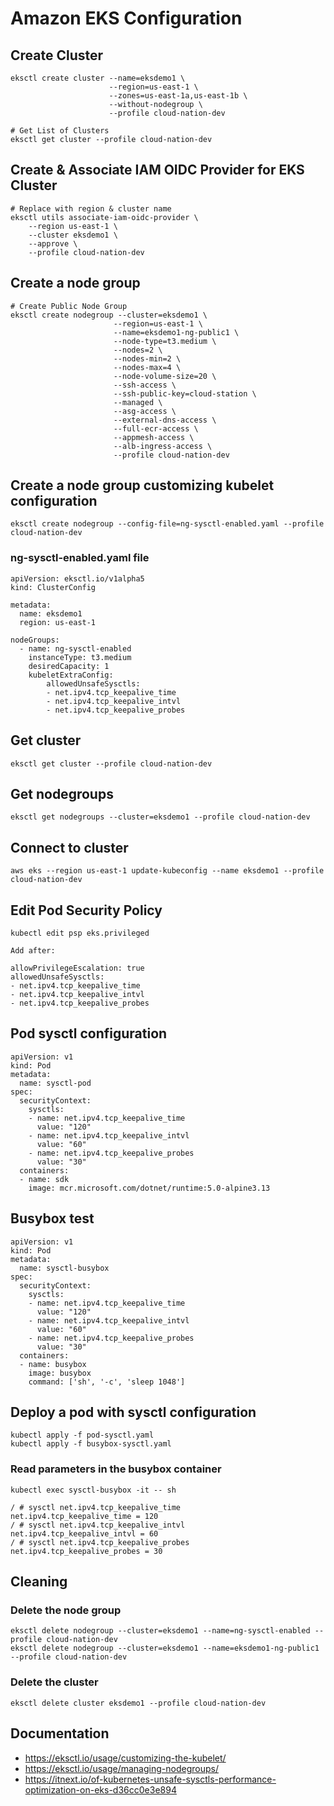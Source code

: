 # Amazon EKS Configuration

## Create Cluster

```
eksctl create cluster --name=eksdemo1 \
                      --region=us-east-1 \
                      --zones=us-east-1a,us-east-1b \
                      --without-nodegroup \
                      --profile cloud-nation-dev

# Get List of Clusters
eksctl get cluster --profile cloud-nation-dev
```

## Create & Associate IAM OIDC Provider for EKS Cluster

```
# Replace with region & cluster name
eksctl utils associate-iam-oidc-provider \
    --region us-east-1 \
    --cluster eksdemo1 \
    --approve \
    --profile cloud-nation-dev
```

## Create a node group

```
# Create Public Node Group   
eksctl create nodegroup --cluster=eksdemo1 \
                       --region=us-east-1 \
                       --name=eksdemo1-ng-public1 \
                       --node-type=t3.medium \
                       --nodes=2 \
                       --nodes-min=2 \
                       --nodes-max=4 \
                       --node-volume-size=20 \
                       --ssh-access \
                       --ssh-public-key=cloud-station \
                       --managed \
                       --asg-access \
                       --external-dns-access \
                       --full-ecr-access \
                       --appmesh-access \
                       --alb-ingress-access \
                       --profile cloud-nation-dev
```

## Create a node group customizing kubelet configuration

```
eksctl create nodegroup --config-file=ng-sysctl-enabled.yaml --profile cloud-nation-dev
```

### ng-sysctl-enabled.yaml file

```
apiVersion: eksctl.io/v1alpha5
kind: ClusterConfig

metadata:
  name: eksdemo1
  region: us-east-1

nodeGroups:
  - name: ng-sysctl-enabled
    instanceType: t3.medium
    desiredCapacity: 1
    kubeletExtraConfig:
        allowedUnsafeSysctls:
        - net.ipv4.tcp_keepalive_time
        - net.ipv4.tcp_keepalive_intvl
        - net.ipv4.tcp_keepalive_probes
```

## Get cluster

```
eksctl get cluster --profile cloud-nation-dev
```

## Get nodegroups 

```
eksctl get nodegroups --cluster=eksdemo1 --profile cloud-nation-dev
```

## Connect to cluster

```
aws eks --region us-east-1 update-kubeconfig --name eksdemo1 --profile cloud-nation-dev
```

## Edit Pod Security Policy

```
kubectl edit psp eks.privileged

Add after:

allowPrivilegeEscalation: true
allowedUnsafeSysctls:
- net.ipv4.tcp_keepalive_time
- net.ipv4.tcp_keepalive_intvl
- net.ipv4.tcp_keepalive_probes
```

## Pod sysctl configuration

```
apiVersion: v1
kind: Pod
metadata:
  name: sysctl-pod
spec:
  securityContext:
    sysctls:
    - name: net.ipv4.tcp_keepalive_time
      value: "120"
    - name: net.ipv4.tcp_keepalive_intvl
      value: "60"
    - name: net.ipv4.tcp_keepalive_probes
      value: "30" 
  containers:
  - name: sdk
    image: mcr.microsoft.com/dotnet/runtime:5.0-alpine3.13
```

## Busybox test

```
apiVersion: v1
kind: Pod
metadata:
  name: sysctl-busybox
spec:
  securityContext:
    sysctls:
    - name: net.ipv4.tcp_keepalive_time
      value: "120"
    - name: net.ipv4.tcp_keepalive_intvl
      value: "60"
    - name: net.ipv4.tcp_keepalive_probes
      value: "30" 
  containers:
  - name: busybox
    image: busybox
    command: ['sh', '-c', 'sleep 1048']
```

## Deploy a pod with sysctl configuration

```
kubectl apply -f pod-sysctl.yaml
kubectl apply -f busybox-sysctl.yaml
```

### Read parameters in the busybox container

```
kubectl exec sysctl-busybox -it -- sh

/ # sysctl net.ipv4.tcp_keepalive_time
net.ipv4.tcp_keepalive_time = 120
/ # sysctl net.ipv4.tcp_keepalive_intvl
net.ipv4.tcp_keepalive_intvl = 60
/ # sysctl net.ipv4.tcp_keepalive_probes
net.ipv4.tcp_keepalive_probes = 30
```

## Cleaning

### Delete the node group

```
eksctl delete nodegroup --cluster=eksdemo1 --name=ng-sysctl-enabled --profile cloud-nation-dev
eksctl delete nodegroup --cluster=eksdemo1 --name=eksdemo1-ng-public1 --profile cloud-nation-dev
```

### Delete the cluster

```
eksctl delete cluster eksdemo1 --profile cloud-nation-dev
```

## Documentation

- https://eksctl.io/usage/customizing-the-kubelet/
- https://eksctl.io/usage/managing-nodegroups/
- https://itnext.io/of-kubernetes-unsafe-sysctls-performance-optimization-on-eks-d36cc0e3e894
